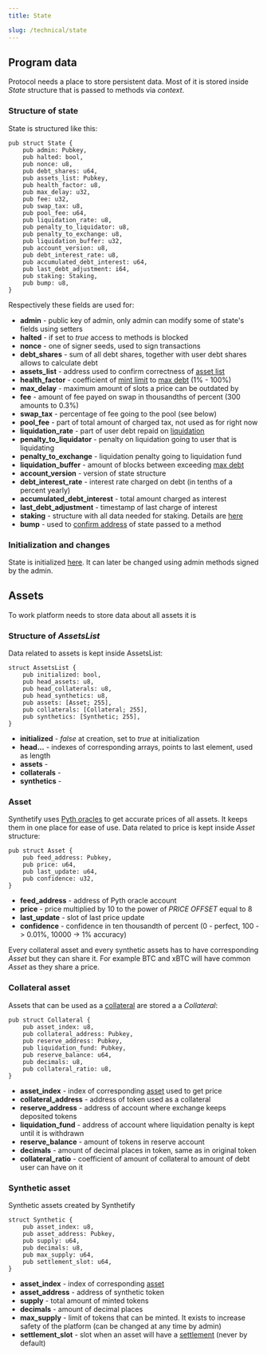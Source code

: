 ```yaml
---
title: State

slug: /technical/state 
---
```


## Program data

Protocol needs a place to store persistent data. 
Most of it is stored inside _State_ structure that is passed to methods via _context_.

### Structure of state

State is structured like this:

    pub struct State {
        pub admin: Pubkey,
        pub halted: bool,
        pub nonce: u8,
        pub debt_shares: u64,
        pub assets_list: Pubkey,
        pub health_factor: u8,
        pub max_delay: u32,
        pub fee: u32,
        pub swap_tax: u8,
        pub pool_fee: u64,
        pub liquidation_rate: u8,
        pub penalty_to_liquidator: u8,
        pub penalty_to_exchange: u8,
        pub liquidation_buffer: u32,
        pub account_version: u8,
        pub debt_interest_rate: u8,
        pub accumulated_debt_interest: u64,
        pub last_debt_adjustment: i64,
        pub staking: Staking,
        pub bump: u8,
    }

Respectively these fields are used for:
  * **admin** - public key of admin, only admin can modify some of state's fields using setters
  * **halted** - if set to _true_ access to methods is blocked
  * **nonce** - one of signer seeds, used to sign transactions
  * **debt_shares** - sum of all debt shares, together with user debt shares allows to calculate debt 
  * **assets_list** - address used to confirm correctness of [asset list](/docs/technical/minting#)
  * **health_factor** - coefficient of [mint limit](/docs/glossary#mint-limit) to [max debt](/docs/glossary#max-debt) (1% - 100%)
  * **max_delay** - maximum amount of slots a price can be outdated by
  * **fee** - amount of fee payed on swap in thousandths of percent (300 amounts to 0.3%)
  * **swap_tax** - percentage of fee going to the pool (see below)
  * **pool_fee** - part of total amount of charged tax, not used as for right now
  * **liquidation_rate** - part of user debt repaid on [liquidation](/docs/technical/liquidation)
  * **penalty_to_liquidator** - penalty on liquidation going to user that is liquidating
  * **penalty_to_exchange** - liquidation penalty going to liquidation fund
  * **liquidation_buffer** - amount of blocks between exceeding [max debt](/docs/glossary/max-debt)
  * **account_version** - version of state structure
  * **debt_interest_rate** - interest rate charged on debt (in tenths of a percent yearly)
  * **accumulated_debt_interest** - total amount charged as interest
  * **last_debt_adjustment** - timestamp of last charge of interest
  * **staking** - structure with all data needed for staking. Details are [here](/docs/technical/staking)
  * **bump** - used to [confirm address](https://docs.solana.com/developing/programming-model/calling-between-programs#hash-based-generated-program-addresses) of state passed to a method


### Initialization and changes

State is initialized [here](https://github.com/Synthetify/synthetify-protocol/blob/692b3e478b9a31084d9fc0f82210415aed4bcd36/programs/exchange/src/lib.rs#L129-L183).
It can later be changed using admin methods signed by the admin.


## Assets

To work platform needs to store data about all assets it is 

### Structure of _AssetsList_

Data related to assets is kept inside AssetsList:

    struct AssetsList {
        pub initialized: bool,
        pub head_assets: u8,
        pub head_collaterals: u8,
        pub head_synthetics: u8,
        pub assets: [Asset; 255],
        pub collaterals: [Collateral; 255],
        pub synthetics: [Synthetic; 255],
    }

* **initialized** - _false_ at creation, set to _true_ at initialization
* **head...** - indexes of corresponding arrays, points to last element, used as length
* **assets** - 
* **collaterals** - 
* **synthetics** - 

### Asset

Synthetify uses [Pyth oracles](https://pyth.network/) to get accurate prices of all assets. It keeps them in one place for ease of use. Data related to price is kept inside _Asset_ structure: 

    pub struct Asset {
        pub feed_address: Pubkey,
        pub price: u64,
        pub last_update: u64,
        pub confidence: u32,
    }

* **feed_address** - address of Pyth oracle account
* **price** - price multiplied by 10 to the power of _PRICE OFFSET_ equal to 8
* **last_update** - slot of last price update
* **confidence** - confidence in ten thousandth of percent (0 - perfect, 100 -> 0.01%, 10000 -> 1% accuracy)

Every collateral asset and every synthetic assets has to have corresponding _Asset_ but they can share it. For example BTC and xBTC will have common _Asset_ as they share a price.


### Collateral asset

Assets that can be used as a [collateral](/docs/technical/collateral) are stored a a _Collateral_:

    pub struct Collateral {
        pub asset_index: u8,
        pub collateral_address: Pubkey, 
        pub reserve_address: Pubkey,
        pub liquidation_fund: Pubkey,
        pub reserve_balance: u64,
        pub decimals: u8,
        pub collateral_ratio: u8,
    }

  * **asset_index** - index of corresponding [asset](#asset) used to get price
  * **collateral_address** - address of token used as a collateral
  * **reserve_address** - address of account where exchange keeps deposited tokens
  * **liquidation_fund** - address of account where liquidation penalty is kept until it is withdrawn
  * **reserve_balance** - amount of tokens in reserve account
  * **decimals** - amount of decimal places in token, same as in original token
  * **collateral_ratio** - coefficient of amount of collateral to amount of debt user can have on it


### Synthetic asset

Synthetic assets created by Synthetify

    struct Synthetic {
        pub asset_index: u8,
        pub asset_address: Pubkey,
        pub supply: u64,
        pub decimals: u8,
        pub max_supply: u64,
        pub settlement_slot: u64,
    }

* **asset_index** - index of corresponding [asset](#asset)
* **asset_address** - address of synthetic token
* **supply** - total amount of minted tokens 
* **decimals** - amount of decimal places
* **max_supply** - limit of tokens that can be minted. It exists to increase safety of the platform (can be changed at any time by admin)
* **settlement_slot** - slot when an asset will have a [settlement](/docs/technical/minting#settlement) (never by default)